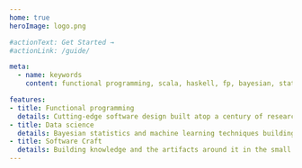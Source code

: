 ```yaml
---
home: true
heroImage: logo.png

#actionText: Get Started →
#actionLink: /guide/

meta:
  - name: keywords
    content: functional programming, scala, haskell, fp, bayesian, statistics, data science, software engineering, craft, software craft, design, machine learning, ml, modeling, science

features:
- title: Functional programming
  details: Cutting-edge software design built atop a century of research in logic, language, and types.
- title: Data science
  details: Bayesian statistics and machine learning techniques building data-driven theories, answers, and predictions.
- title: Software Craft
  details: Building knowledge and the artifacts around it in the small and large, the short term and the long term.
---
```

